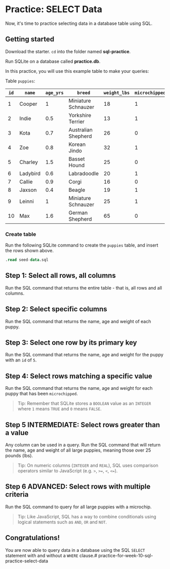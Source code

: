 # Practice: SELECT Data

Now, it's time to practice selecting data in a database table using SQL.

## Getting started

Download the starter. `cd` into the folder named __sql-practice__.

Run SQLite on a database called __practice.db__.

In this practice, you will use this example table to make your queries:

Table `puppies`:

| `id` | `name`   | `age_yrs` | `breed`             | `weight_lbs` | `microchipped` |
| ---- | -------- | --------- | ------------------- | ------------ | -------------- |
| 1    | Cooper   | 1         | Miniature Schnauzer | 18           | 1              |
| 2    | Indie    | 0.5       | Yorkshire Terrier   | 13           | 1              |
| 3    | Kota     | 0.7       | Australian Shepherd | 26           | 0              |
| 4    | Zoe      | 0.8       | Korean Jindo        | 32           | 1              |
| 5    | Charley  | 1.5       | Basset Hound        | 25           | 0              |
| 6    | Ladybird | 0.6       | Labradoodle         | 20           | 1              |
| 7    | Callie   | 0.9       | Corgi               | 16           | 0              |
| 8    | Jaxson   | 0.4       | Beagle              | 19           | 1              |
| 9    | Leinni   | 1         | Miniature Schnauzer | 25           | 1              |
| 10   | Max      | 1.6       | German Shepherd     | 65           | 0              |

### Create table

Run the following SQLite command to create the `puppies` table, and insert the
rows shown above.

```sql
.read seed-data.sql
```

## Step 1: Select all rows, all columns

Run the SQL command that returns the entire table - that is, all rows and all
columns.

## Step 2: Select specific columns

Run the SQL command that returns the name, age and weight of each puppy.

## Step 3: Select one row by its primary key

Run the SQL command that returns the name, age and weight for the puppy with an 
`id` of `5`.

## Step 4: Select rows matching a specific value

Run the SQL command that returns the name, age and weight for each puppy that has
been `microchipped`.

> Tip: Remember that SQLite stores a `BOOLEAN` value as an `INTEGER` where 
> `1` means `TRUE` and `0` means `FALSE`.

## Step 5 INTERMEDIATE: Select rows greater than a value

Any column can be used in a query. Run the SQL command that will return the name,
age and weight of all large puppies, meaning those over 25 pounds (lbs).

> Tip: On numeric columns (`INTEGER` and `REAL`), SQL uses comparison operators
> similar to JavaScript (e.g. `>`, `>=`, `<`, `<=`).

## Step 6 ADVANCED: Select rows with multiple criteria

Run the SQL command to query for all large puppies with a microchip.

> Tip: Like JavaScript, SQL has a way to combine conditionals using logical
> statements such as `AND`, `OR` and `NOT`.

## Congratulations!

You are now able to query data in a database using the SQL `SELECT` statement 
with and without a `WHERE` clause.# practice-for-week-10-sql-practice-select-data
